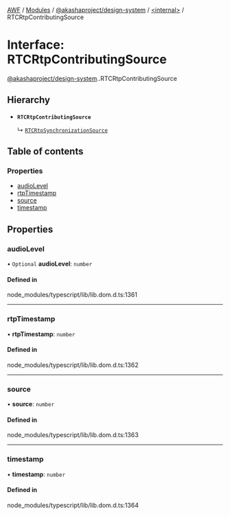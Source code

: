 [AWF](../README.md) / [Modules](../modules.md) / [@akashaproject/design-system](../modules/akashaproject_design_system.md) / [<internal\>](../modules/akashaproject_design_system._internal_.md) / RTCRtpContributingSource

# Interface: RTCRtpContributingSource

[@akashaproject/design-system](../modules/akashaproject_design_system.md).[<internal>](../modules/akashaproject_design_system._internal_.md).RTCRtpContributingSource

## Hierarchy

- **`RTCRtpContributingSource`**

  ↳ [`RTCRtpSynchronizationSource`](akashaproject_design_system._internal_.RTCRtpSynchronizationSource.md)

## Table of contents

### Properties

- [audioLevel](akashaproject_design_system._internal_.RTCRtpContributingSource.md#audiolevel)
- [rtpTimestamp](akashaproject_design_system._internal_.RTCRtpContributingSource.md#rtptimestamp)
- [source](akashaproject_design_system._internal_.RTCRtpContributingSource.md#source)
- [timestamp](akashaproject_design_system._internal_.RTCRtpContributingSource.md#timestamp)

## Properties

### audioLevel

• `Optional` **audioLevel**: `number`

#### Defined in

node_modules/typescript/lib/lib.dom.d.ts:1361

___

### rtpTimestamp

• **rtpTimestamp**: `number`

#### Defined in

node_modules/typescript/lib/lib.dom.d.ts:1362

___

### source

• **source**: `number`

#### Defined in

node_modules/typescript/lib/lib.dom.d.ts:1363

___

### timestamp

• **timestamp**: `number`

#### Defined in

node_modules/typescript/lib/lib.dom.d.ts:1364
